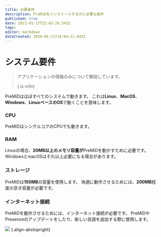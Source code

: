 ```yaml
---
title: 必要条件
description: PreMiDをインストールするのに必要な条件
published: true
date: 2021-01-17T22:43:28.543Z
tags:
editor: markdown
dateCreated: 2020-06-11T18:04:21.843Z
---
```


# システム要件

> アプリケーションの情報のみについて解説しています。 
> 
> {.is-info}

PreMiDはほぼすべてのシステムで動きます。 これは**Linux**、**MacOS**、**Windows**、**LinuxベースのOS**で動くことを意味します。

### CPU
PreMiDはシングルコアのCPUでも動きます。

### RAM
Linuxの場合、**20MB以上のメモリ容量が**PreMiDを動かすために必要です。 WindowsとmacOSはそれ以上必要になる場合があります。

### ストレージ
PreMiDは**150MB**の容量を使用します。 快適に動作させるためには、**200MB**程度の空き容量が必要です。

### インターネット接続
PreMiDを動作させるためには、インターネット接続が必要です。 PreMiDやPresenceのアップデートをしたり、新しい言語を追加する際に使用します。 　

![](https://a.icons8.com/ViUXyjOj/f4tFww/svg.svg) {.align-abstopright}